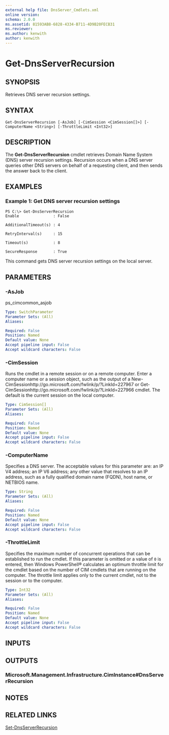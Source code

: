 ```yaml
---
external help file: DnsServer_Cmdlets.xml
online version: 
schema: 2.0.0
ms.assetid: 81593AB8-6828-4334-B711-4D9B20FECB31
ms.reviewer:
ms.author: kenwith
author: kenwith
---
```


# Get-DnsServerRecursion

## SYNOPSIS
Retrieves DNS server recursion settings.

## SYNTAX

```
Get-DnsServerRecursion [-AsJob] [-CimSession <CimSession[]>] [-ComputerName <String>] [-ThrottleLimit <Int32>]
```

## DESCRIPTION
The **Get-DnsServerRecursion** cmdlet retrieves Domain Name System (DNS) server recursion settings.
Recursion occurs when a DNS server queries other DNS servers on behalf of a requesting client, and then sends the answer back to the client.

## EXAMPLES

### Example 1: Get DNS server recursion settings
```
PS C:\> Get-DnsServerRecursion
Enable               : False

AdditionalTimeout(s) : 4

RetryInterval(s)     : 15

Timeout(s)           : 8

SecureResponse       : True
```

This command gets DNS server recursion settings on the local server.

## PARAMETERS

### -AsJob
ps_cimcommon_asjob

```yaml
Type: SwitchParameter
Parameter Sets: (All)
Aliases: 

Required: False
Position: Named
Default value: None
Accept pipeline input: False
Accept wildcard characters: False
```

### -CimSession
Runs the cmdlet in a remote session or on a remote computer.
Enter a computer name or a session object, such as the output of a New-CimSessionhttp://go.microsoft.com/fwlink/p/?LinkId=227967 or Get-CimSessionhttp://go.microsoft.com/fwlink/p/?LinkId=227966 cmdlet.
The default is the current session on the local computer.

```yaml
Type: CimSession[]
Parameter Sets: (All)
Aliases: 

Required: False
Position: Named
Default value: None
Accept pipeline input: False
Accept wildcard characters: False
```

### -ComputerName
Specifies a DNS server.
The acceptable values for this parameter are: an IP V4 address; an IP V6 address; any other value that resolves to an IP address, such as a fully qualified domain name (FQDN), host name, or NETBIOS name.

```yaml
Type: String
Parameter Sets: (All)
Aliases: 

Required: False
Position: Named
Default value: None
Accept pipeline input: False
Accept wildcard characters: False
```

### -ThrottleLimit
Specifies the maximum number of concurrent operations that can be established to run the cmdlet.
If this parameter is omitted or a value of `0` is entered, then Windows PowerShell® calculates an optimum throttle limit for the cmdlet based on the number of CIM cmdlets that are running on the computer.
The throttle limit applies only to the current cmdlet, not to the session or to the computer.

```yaml
Type: Int32
Parameter Sets: (All)
Aliases: 

Required: False
Position: Named
Default value: None
Accept pipeline input: False
Accept wildcard characters: False
```

## INPUTS

## OUTPUTS

### Microsoft.Management.Infrastructure.CimInstance#DnsServerRecursion

## NOTES

## RELATED LINKS

[Set-DnsServerRecursion](./Set-DnsServerRecursion.md)

